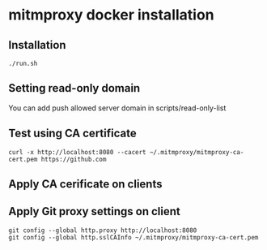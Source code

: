 # mitmproxy docker installation
## Installation
```
./run.sh
```
## Setting read-only domain
You can add push allowed server domain in scripts/read-only-list
## Test using CA certificate
```
curl -x http://localhost:8080 --cacert ~/.mitmproxy/mitmproxy-ca-cert.pem https://github.com
```
## Apply CA cerificate on clients

## Apply Git proxy settings on client
```
git config --global http.proxy http://localhost:8080
git config --global http.sslCAInfo ~/.mitmproxy/mitmproxy-ca-cert.pem
```
